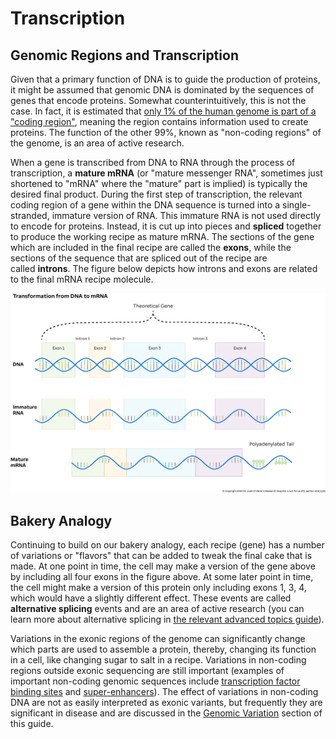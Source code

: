 # Transcription

## Genomic Regions and Transcription

Given that a primary function of DNA is to guide the production of proteins, it might be
assumed that genomic DNA is dominated by the sequences of genes that encode proteins.
Somewhat counterintuitively, this is not the case. In fact, it is estimated that [only
1% of the human genome is part of a "coding
region"](https://www.ncbi.nlm.nih.gov/pmc/articles/PMC3439153/), meaning the region
contains information used to create proteins. The function of the other 99%, known as
"non-coding regions" of the genome, is an area of active research.

When a gene is transcribed from DNA to RNA through the process of transcription,
a **mature mRNA** (or "mature messenger RNA", sometimes just shortened to "mRNA" where
the "mature" part is implied) is typically the desired final product. During the first
step of transcription, the relevant coding region of a gene within the DNA sequence is
turned into a single-stranded, immature version of RNA. This immature RNA is not used
directly to encode for proteins. Instead, it is cut up into pieces and **spliced**
together to produce the working recipe as mature mRNA. The sections of the gene which
are included in the final recipe are called the **exons**, while the sections of the
sequence that are spliced out of the recipe are called **introns**. The figure below
depicts how introns and exons are related to the final mRNA recipe molecule.

![Figure showing DNA being transcribed into immature RNA and then eventually spliced to mature messenger RNA.](../images/1.3-DNA-to-mRNA.jpg)

## Bakery Analogy

Continuing to build on our bakery analogy, each recipe (gene) has a number of variations
or "flavors" that can be added to tweak the final cake that is made. At one point in
time, the cell may make a version of the gene above by including all four exons in the
figure above. At some later point in time, the cell might make a version of this protein
only including exons 1, 3, 4, which would have a slightly different effect. These events
are called **alternative splicing** events and are an area of active research (you can
learn more about alternative splicing in 
[the relevant advanced topics guide](../06-advanced-topics/alternative-splicing.md)).

Variations in the exonic regions of the genome can significantly change which parts are
used to assemble a protein, thereby, changing its function in a cell, like changing
sugar to salt in a recipe. Variations in non-coding regions outside exonic sequencing
are still important (examples of important non-coding genomic sequences
include [transcription factor binding
sites](https://en.wikipedia.org/wiki/Transcription_factor) and [super-enhancers](https://en.wikipedia.org/wiki/Super-enhancer)).
The effect of variations in non-coding DNA are not as easily interpreted as exonic
variants, but frequently they are significant in disease and are discussed in
the [Genomic Variation](../02-genomic-variation/index.md) section of this guide.
